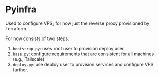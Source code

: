 # Pyinfra

Used to configure VPS; for now just the reverse proxy provisioned by Terraform.

For now consists of two steps:
1. `bootstrap.py`: uses root user to provision deploy user
2. `base.py`: configure requirements that are consistent for all machines (e.g., Tailscale)
3. `deploy.py`: use deploy user to provision services and configure VPS further.